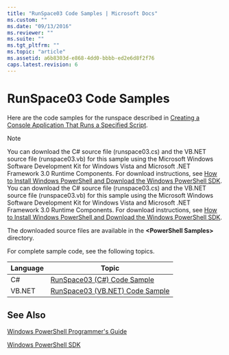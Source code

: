 ```yaml
---
title: "RunSpace03 Code Samples | Microsoft Docs"
ms.custom: ""
ms.date: "09/13/2016"
ms.reviewer: ""
ms.suite: ""
ms.tgt_pltfrm: ""
ms.topic: "article"
ms.assetid: a6b8303d-e868-4dd0-bbbb-ed2e6d8f2f76
caps.latest.revision: 6
---
```

# RunSpace03 Code Samples

Here are the code samples for the runspace described in [Creating a Console Application That Runs a Specified Script](http://msdn.microsoft.com/en-us/a93e6006-36db-4bcc-b9da-c5bebf4ffd68).

> [!NOTE]
> You can download the C# source file (runspace03.cs) and the VB.NET source file (runspace03.vb) for this sample using the Microsoft Windows Software Development Kit for Windows Vista and Microsoft .NET Framework 3.0 Runtime Components. For download instructions, see [How to Install Windows PowerShell and Download the Windows PowerShell SDK](http://msdn.microsoft.com/en-us/3ef7402e-fc80-432d-aaf7-c4a43fc09e68).
> You can download the C# source file (runspace03.cs) and the VB.NET source file (runspace03.vb) for this sample using the Microsoft Windows Software Development Kit for Windows Vista and Microsoft .NET Framework 3.0 Runtime Components. For download instructions, see [How to Install Windows PowerShell and Download the Windows PowerShell SDK](http://msdn.microsoft.com/en-us/3ef7402e-fc80-432d-aaf7-c4a43fc09e68).
>
> The downloaded source files are available in the **\<PowerShell Samples>** directory.

For complete sample code, see the following topics.

|Language|Topic|
|--------------|-----------|
|C#|[RunSpace03 (C#) Code Sample](./runspace03-csharp-code-sample.md)|
|VB.NET|[RunSpace03 (VB.NET) Code Sample](./runspace03-vb-net-code-sample.md)|

## See Also

[Windows PowerShell Programmer's Guide](./windows-powershell-programmer-s-guide.md)

[Windows PowerShell SDK](../windows-powershell-reference.md)